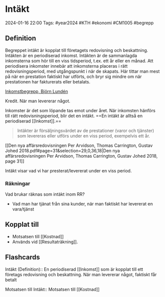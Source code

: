 # Intäkt

2024-01-16 22:00
Tags: #year2024 #KTH #ekonomi #CM1005 #begrepp

## Definition

Begreppet intäkt är kopplat till företagets redovisning och beskattning. Intäkten är en periodiserad inkomst. Intäkten är de sammanlagda inkomsterna som hör till en viss tidsperiod, t.ex. ett år eller en månad. Att periodisera inkomster innebär att inkomsterna placeras i rätt redovisningsperiod, med utgångspunkt i när de skapats. Här tittar man mest på när en prestation faktiskt har utförts, och bryr sig mindre om när prestationen har fakturerats eller betalats.

[Inkomstbegrepp, Björn Lundén](https://www.bjornlunden.se/f%C3%B6retagande/inkomstbegrepp__301)

Kredit. När man levererar något.

Inkomster är det som löpande tas emot under året. När inkomsten hänförs till rätt redovisningsperiod, blir det en intäkt. ==En intäkt är alltså en periodiserad [[Inkomst]].==

> Intäkter är försäljningsvärdet av de prestationer (varor och tjänster) som levereras eller utförs under en viss period, exempelvis ett år.

[[Den nya affärsredovisningen Per Arvidson, Thomas Carrington, Gustav Johed 2018.pdf#page=31&selection=29,0,36,18|Den nya affärsredovisningen Per Arvidson, Thomas Carrington, Gustav Johed 2018, page 31]]

Intäkt visar vad vi har presterat/levererat under en viss period.

### Räkningar

Vad brukar räknas som intäkt inom RR?

- Vad man har tjänat från sina kunder, när man faktiskt har levererat en vara/tjänst

## Kopplat till

- Motsatsen till [[Kostnad]]
- Används vid [[Resultaträkning]].

## Flashcards

Intäkt (Definition):: En periodiserad [[Inkomst]] som är kopplat till ett företags redovisning och beskattning. När man levererar något, faktiskt får betalt
<!--SR:!2024-01-25,3,252!2024-01-25,3,252-->

Motsatsen till Intäkt:: Motsatsen till [[Kostnad]]
<!--SR:!2024-01-24,3,250!2024-01-26,4,270-->
